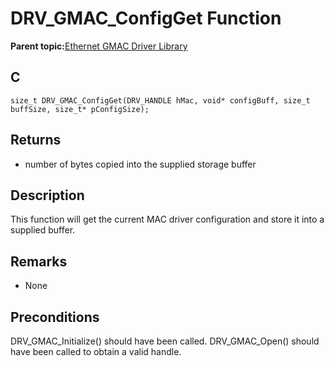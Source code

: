 # DRV\_GMAC\_ConfigGet Function

**Parent topic:**[Ethernet GMAC Driver Library](GUID-A24BDAD2-C63E-40B1-894D-1DC3CC6CB66A.md)

## C

```
size_t DRV_GMAC_ConfigGet(DRV_HANDLE hMac, void* configBuff, size_t buffSize, size_t* pConfigSize); 
```

## Returns

-   number of bytes copied into the supplied storage buffer


## Description

This function will get the current MAC driver configuration and store it into a supplied buffer.

## Remarks

-   None


## Preconditions

DRV\_GMAC\_Initialize\(\) should have been called. DRV\_GMAC\_Open\(\) should have been called to obtain a valid handle.

